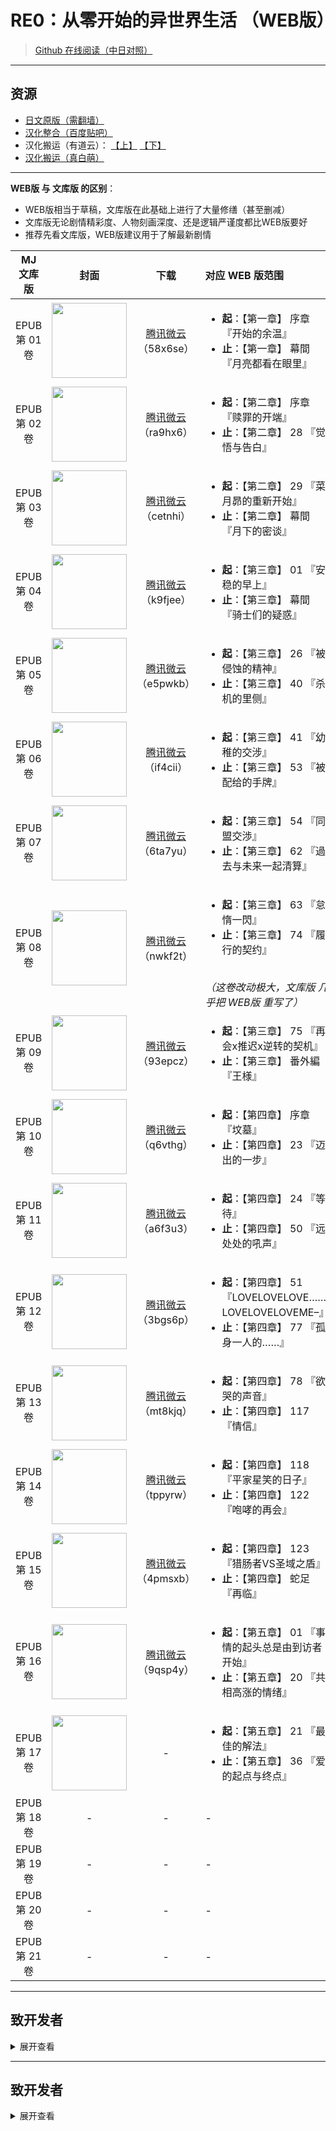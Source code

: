 # RE0：从零开始的异世界生活 （WEB版）

> [Github 在线阅读（中日对照）](https://lyy289065406.github.io/re0-web)

------

## 资源

- [日文原版（需翻墙）](http://ncode.syosetu.com/n2267be/)
- [汉化整合（百度贴吧）](https://tieba.baidu.com/p/4974060711?red_tag=0820409600)
- 汉化搬运（有道云）： [【上】](https://note.youdao.com/ynoteshare1/index.html?id=8a308a38db5ff96ec6e69d5807a917ba) [【下】](https://note.youdao.com/ynoteshare1/index.html?id=c79c8f8e467ac554d292d62a43dc8bf6&type=note#/&sfc=qqfriend)
- [汉化搬运（真白萌）](https://masiro.moe/forum.php?mod=forumdisplay&fid=251)

------

**WEB版 与 文库版 的区别**：

- WEB版相当于草稿，文库版在此基础上进行了大量修缮（甚至删减）
- 文库版无论剧情精彩度、人物刻画深度、还是逻辑严谨度都比WEB版要好
- 推荐先看文库版，WEB版建议用于了解最新剧情



| MJ 文库版 | 封面 | 下载 | 对应 WEB 版范围 |
|:-----:|:-----:|:-----:|:-----|
| EPUB<br/>第 01 卷 | <img width="120" src="https://github.com/lyy289065406/re0-web/raw/master/gitbook/res/img/article/chapter010/00-a.jpg"> | [腾讯微云](https://share.weiyun.com/5S7FiHt)<br/>（58x6se） | <ul><li><b>起</b>：【第一章】 序章 『开始的余温』</li><li><b>止</b>：【第一章】 幕間 『月亮都看在眼里』</li></ul> |
| EPUB<br/>第 02 卷 | <img width="120" src="https://github.com/lyy289065406/re0-web/raw/master/gitbook/res/img/article/chapter020/00-a.jpg"> | [腾讯微云](https://share.weiyun.com/5k9usYI)<br/>（ra9hx6） | <ul><li><b>起</b>：【第二章】 序章 『赎罪的开端』</li><li><b>止</b>：【第二章】 28 『觉悟与告白』</li></ul> |
| EPUB<br/>第 03 卷 | <img width="120" src="https://github.com/lyy289065406/re0-web/raw/master/gitbook/res/img/article/chapter020/00-c.jpg"> | [腾讯微云](https://share.weiyun.com/5eR3OG8)<br/>（cetnhi） | <ul><li><b>起</b>：【第二章】 29 『菜月昴的重新开始』</li><li><b>止</b>：【第二章】 幕間 『月下的密谈』</li></ul> |
| EPUB<br/>第 04 卷 | <img width="120" src="https://github.com/lyy289065406/re0-web/raw/master/gitbook/res/img/article/chapter030/00-a.jpg"> | [腾讯微云](https://share.weiyun.com/50zxDU7)<br/>（k9fjee） | <ul><li><b>起</b>：【第三章】 01 『安稳的早上』</li><li><b>止</b>：【第三章】 幕間 『骑士们的疑惑』</li></ul> |
| EPUB<br/>第 05 卷 | <img width="120" src="https://github.com/lyy289065406/re0-web/raw/master/gitbook/res/img/article/chapter030/00-d.jpg"> | [腾讯微云](https://share.weiyun.com/5k6EpPn)<br/>（e5pwkb） | <ul><li><b>起</b>：【第三章】 26 『被侵蚀的精神』</li><li><b>止</b>：【第三章】 40 『杀机的里侧』</li></ul> |
| EPUB<br/>第 06 卷 | <img width="120" src="https://github.com/lyy289065406/re0-web/raw/master/gitbook/res/img/article/chapter030/00-f.jpg"> | [腾讯微云](https://share.weiyun.com/5kvtT2I)<br/>（if4cii） | <ul><li><b>起</b>：【第三章】 41 『幼稚的交涉』</li><li><b>止</b>：【第三章】 53 『被配给的手牌』</li></ul> |
| EPUB<br/>第 07 卷 | <img width="120" src="https://github.com/lyy289065406/re0-web/raw/master/gitbook/res/img/article/chapter030/00-h.jpg"> | [腾讯微云](https://share.weiyun.com/5Z8IhLY)<br/>（6ta7yu） | <ul><li><b>起</b>：【第三章】 54 『同盟交渉』</li><li><b>止</b>：【第三章】 62 『過去与未来一起清算』</li></ul> |
| EPUB<br/>第 08 卷 | <img width="120" src="https://github.com/lyy289065406/re0-web/raw/master/gitbook/res/img/article/chapter030/00-j.jpg"> | [腾讯微云](https://share.weiyun.com/525IGNF)<br/>（nwkf2t） | <ul><li><b>起</b>：【第三章】 63 『怠惰一閃』</li><li><b>止</b>：【第三章】 74 『履行的契约』</li></ul><br/><i>（这卷改动极大，文库版 几乎把 WEB版 重写了）</i> |
| EPUB<br/>第 09 卷 | <img width="120" src="https://github.com/lyy289065406/re0-web/raw/master/gitbook/res/img/article/chapter030/00-l.jpg"> | [腾讯微云](https://share.weiyun.com/58II9x7)<br/>（93epcz） | <ul><li><b>起</b>：【第三章】 75 『再会x推迟x逆转的契机』</li><li><b>止</b>：【第三章】 番外編 『王様』</li></ul> |
| EPUB<br/>第 10 卷 | <img width="120" src="https://github.com/lyy289065406/re0-web/raw/master/gitbook/res/img/article/chapter040/00-a.jpg"> | [腾讯微云](https://share.weiyun.com/5lgZZWi)<br/>（q6vthg） | <ul><li><b>起</b>：【第四章】 序章 『坟墓』</li><li><b>止</b>：【第四章】 23 『迈出的一步』</li></ul> |
| EPUB<br/>第 11 卷 | <img width="120" src="https://github.com/lyy289065406/re0-web/raw/master/gitbook/res/img/article/chapter040/00-c.jpg"> | [腾讯微云](https://share.weiyun.com/5fUUQWw)<br/>（a6f3u3） | <ul><li><b>起</b>：【第四章】 24 『等待』</li><li><b>止</b>：【第四章】 50 『远处处的吼声』</li></ul> |
| EPUB<br/>第 12 卷 | <img width="120" src="https://github.com/lyy289065406/re0-web/raw/master/gitbook/res/img/article/chapter040/00-f.jpg"> | [腾讯微云](https://share.weiyun.com/5rWaSSx)<br/>（3bgs6p） | <ul><li><b>起</b>：【第四章】 51 『LOVELOVELOVE……LOVELOVELOVEME–』</li><li><b>止</b>：【第四章】 77 『孤身一人的……』</li></ul> |
| EPUB<br/>第 13 卷 | <img width="120" src="https://github.com/lyy289065406/re0-web/raw/master/gitbook/res/img/article/chapter040/00-h.jpg"> | [腾讯微云](https://share.weiyun.com/5KxGNw9)<br/>（mt8kjq） | <ul><li><b>起</b>：【第四章】 78 『欲哭的声音』</li><li><b>止</b>：【第四章】 117 『情信』</li></ul> |
| EPUB<br/>第 14 卷 | <img width="120" src="https://github.com/lyy289065406/re0-web/raw/master/gitbook/res/img/article/chapter040/00-j.jpg"> | [腾讯微云](https://share.weiyun.com/569d2I4)<br/>（tppyrw） | <ul><li><b>起</b>：【第四章】 118 『平家星笑的日子』</li><li><b>止</b>：【第四章】 122 『咆哮的再会』</li></ul> |
| EPUB<br/>第 15 卷 | <img width="120" src="https://github.com/lyy289065406/re0-web/raw/master/gitbook/res/img/article/chapter040/00-k.jpg"> | [腾讯微云](https://share.weiyun.com/5nx8OoV)<br/>（4pmsxb） | <ul><li><b>起</b>：【第四章】 123 『猎肠者VS圣域之盾』</li><li><b>止</b>：【第四章】 蛇足 『再临』</li></ul> |
| EPUB<br/>第 16 卷 | <img width="120" src="https://github.com/lyy289065406/re0-web/raw/master/gitbook/res/img/article/chapter050/00-a.jpg"> | [腾讯微云](https://share.weiyun.com/5sX0q7P)<br/>（9qsp4y） | <ul><li><b>起</b>：【第五章】 01 『事情的起头总是由到访者开始』</li><li><b>止</b>：【第五章】 20 『共相高涨的情绪』</li></ul> |
| EPUB<br/>第 17 卷 | <img width="120" src="https://github.com/lyy289065406/re0-web/raw/master/gitbook/res/img/article/chapter050/00-c.jpg"> | - | <ul><li><b>起</b>：【第五章】 21 『最佳的解法』</li><li><b>止</b>：【第五章】 36 『爱的起点与终点』</li></ul> |
| EPUB<br/>第 18 卷 | - | - | - |
| EPUB<br/>第 19 卷 | - | - | - |
| EPUB<br/>第 20 卷 | - | - | - |
| EPUB<br/>第 21 卷 | - | - | - |


------

## 致开发者

<details>
<summary>展开查看</summary>
<br/>

</details>

------


## 致开发者

<details>
<summary>展开查看</summary>
<br/>

此书籍是利用 [GitBook](https://docs.gitbook.com/) 搭建的，同时兼容在 [Github Pages](https://lyy289065406.github.io/re0-web) 和 [本地（线下）](http://127.0.0.1:4000/) 运行。

> 关于 **本地** 环境的搭建可见 [gitbook-server-docker](https://github.com/lyy289065406/gitbook-server-docker) 的说明
<br/> 另由于 [`SUMMARY.md`](https://github.com/lyy289065406/re0-web/blob/master/gitbook/SUMMARY.md) 索引量较大，[`build.sh`](https://github.com/lyy289065406/re0-web/blob/master/build.sh)  或 [`build.ps1`](https://github.com/lyy289065406/re0-web/blob/master/build.ps1) 编译一次约需 3 小时，因此要谨慎发布变更

</details>

